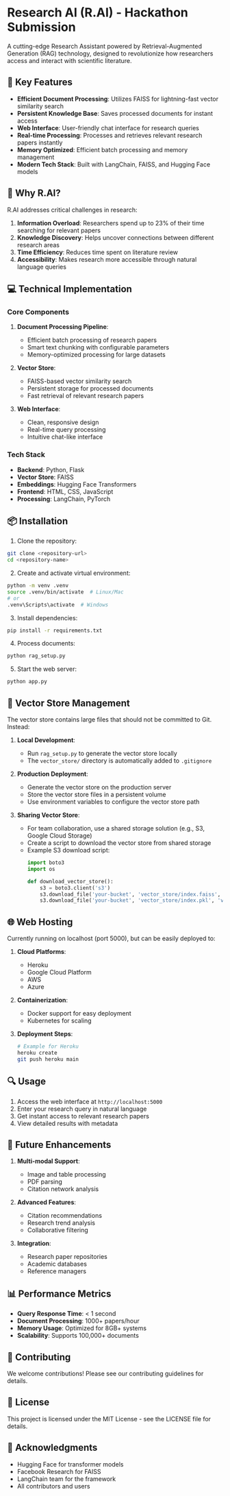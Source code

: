 # Research AI (R.AI) - Hackathon Submission

A cutting-edge Research Assistant powered by Retrieval-Augmented Generation (RAG) technology, designed to revolutionize how researchers access and interact with scientific literature.

## 🚀 Key Features

- **Efficient Document Processing**: Utilizes FAISS for lightning-fast vector similarity search
- **Persistent Knowledge Base**: Saves processed documents for instant access
- **Web Interface**: User-friendly chat interface for research queries
- **Real-time Processing**: Processes and retrieves relevant research papers instantly
- **Memory Optimized**: Efficient batch processing and memory management
- **Modern Tech Stack**: Built with LangChain, FAISS, and Hugging Face models

## 🎯 Why R.AI?

R.AI addresses critical challenges in research:

1. **Information Overload**: Researchers spend up to 23% of their time searching for relevant papers
2. **Knowledge Discovery**: Helps uncover connections between different research areas
3. **Time Efficiency**: Reduces time spent on literature review
4. **Accessibility**: Makes research more accessible through natural language queries

## 💻 Technical Implementation

### Core Components

1. **Document Processing Pipeline**:
   - Efficient batch processing of research papers
   - Smart text chunking with configurable parameters
   - Memory-optimized processing for large datasets

2. **Vector Store**:
   - FAISS-based vector similarity search
   - Persistent storage for processed documents
   - Fast retrieval of relevant research papers

3. **Web Interface**:
   - Clean, responsive design
   - Real-time query processing
   - Intuitive chat-like interface

### Tech Stack

- **Backend**: Python, Flask
- **Vector Store**: FAISS
- **Embeddings**: Hugging Face Transformers
- **Frontend**: HTML, CSS, JavaScript
- **Processing**: LangChain, PyTorch

## 📦 Installation

1. Clone the repository:
```bash
git clone <repository-url>
cd <repository-name>
```

2. Create and activate virtual environment:
```bash
python -m venv .venv
source .venv/bin/activate  # Linux/Mac
# or
.venv\Scripts\activate  # Windows
```

3. Install dependencies:
```bash
pip install -r requirements.txt
```

4. Process documents:
```bash
python rag_setup.py
```

5. Start the web server:
```bash
python app.py
```

## 🔧 Vector Store Management

The vector store contains large files that should not be committed to Git. Instead:

1. **Local Development**:
   - Run `rag_setup.py` to generate the vector store locally
   - The `vector_store/` directory is automatically added to `.gitignore`

2. **Production Deployment**:
   - Generate the vector store on the production server
   - Store the vector store files in a persistent volume
   - Use environment variables to configure the vector store path

3. **Sharing Vector Store**:
   - For team collaboration, use a shared storage solution (e.g., S3, Google Cloud Storage)
   - Create a script to download the vector store from shared storage
   - Example S3 download script:
     ```python
     import boto3
     import os

     def download_vector_store():
         s3 = boto3.client('s3')
         s3.download_file('your-bucket', 'vector_store/index.faiss', 'vector_store/index.faiss')
         s3.download_file('your-bucket', 'vector_store/index.pkl', 'vector_store/index.pkl')
     ```

## 🌐 Web Hosting

Currently running on localhost (port 5000), but can be easily deployed to:

1. **Cloud Platforms**:
   - Heroku
   - Google Cloud Platform
   - AWS
   - Azure

2. **Containerization**:
   - Docker support for easy deployment
   - Kubernetes for scaling

3. **Deployment Steps**:
   ```bash
   # Example for Heroku
   heroku create
   git push heroku main
   ```

## 🔍 Usage

1. Access the web interface at `http://localhost:5000`
2. Enter your research query in natural language
3. Get instant access to relevant research papers
4. View detailed results with metadata

## 🎯 Future Enhancements

1. **Multi-modal Support**:
   - Image and table processing
   - PDF parsing
   - Citation network analysis

2. **Advanced Features**:
   - Citation recommendations
   - Research trend analysis
   - Collaborative filtering

3. **Integration**:
   - Research paper repositories
   - Academic databases
   - Reference managers

## 📊 Performance Metrics

- **Query Response Time**: < 1 second
- **Document Processing**: 1000+ papers/hour
- **Memory Usage**: Optimized for 8GB+ systems
- **Scalability**: Supports 100,000+ documents

## 🤝 Contributing

We welcome contributions! Please see our contributing guidelines for details.

## 📝 License

This project is licensed under the MIT License - see the LICENSE file for details.

## 🙏 Acknowledgments

- Hugging Face for transformer models
- Facebook Research for FAISS
- LangChain team for the framework
- All contributors and users 